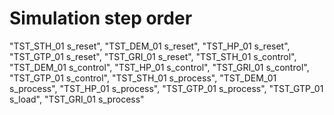 # Simulation step order
"TST_STH_01 s_reset",
"TST_DEM_01 s_reset",
"TST_HP_01 s_reset",
"TST_GTP_01 s_reset",
"TST_GRI_01 s_reset",
"TST_STH_01 s_control",
"TST_DEM_01 s_control",
"TST_HP_01 s_control",
"TST_GRI_01 s_control",
"TST_GTP_01 s_control",
"TST_STH_01 s_process",
"TST_DEM_01 s_process",
"TST_HP_01 s_process",
"TST_GTP_01 s_process",
"TST_GTP_01 s_load",
"TST_GRI_01 s_process"
